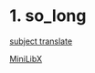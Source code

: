 # 1. so_long

[subject translate](1%20so_long%20f5dc46d3d346465480a18787ac99c69b/subject%20translate%206ef0a4d73dc546e6a0349ca9de7d3587.md)

[MiniLibX](1%20so_long%20f5dc46d3d346465480a18787ac99c69b/MiniLibX%2028c218acce9c4468bc00465b1203f99e.md)